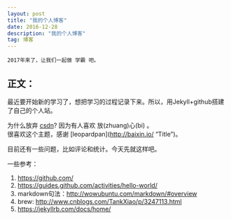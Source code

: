 ```yaml
---
layout: post
title: "我的个人博客"
date: 2016-12-28 
description: "我的个人博客"
tag: 博客 
---   
```

    2017年来了，让我们一起做 学霸 吧。

## 正文：
最近要开始新的学习了，想把学习的过程记录下来。所以，用Jekyll+github搭建了自己的个人站。

为什么放弃 [csdn](http://blog.csdn.net/laurawan "Title")? 因为有人喜欢 放(zhuang)心(bi) 。
　  
很喜欢这个主题，感谢 [leopardpan](http://baixin.io/ “Title”)。

目前还有一些问题，比如评论和统计。今天先就这样吧。

一些参考：

1.  https://github.com/
2.  https://guides.github.com/activities/hello-world/
3.  markdown句法：http://wowubuntu.com/markdown/#overview
4.  brew: http://www.cnblogs.com/TankXiao/p/3247113.html
5.  https://jekyllrb.com/docs/home/


